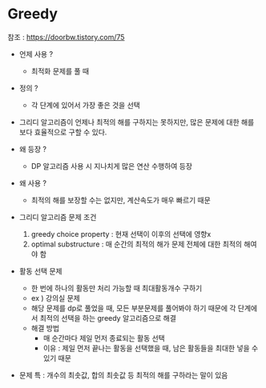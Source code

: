 # Greedy
참조 : https://doorbw.tistory.com/75

* 언제 사용 ?
    * 최적화 문제를 풀 때
* 정의 ?
    * 각 단계에 있어서 가장 좋은 것을 선택
* 그리디 알고리즘이 언제나 최적의 해를 구하지는 못하지만, 많은 문제에 대한 해를 보다 효율적으로 구할 수 있다.
* 왜 등장 ?
    * DP 알고리즘 사용 시 지나치게 많은 연산 수행하여 등장
* 왜 사용 ?
    * 최적의 해를 보장할 수는 없지만, 계산속도가 매우 빠르기 때문
* 그리디 알고리즘 문제 조건
    1) greedy choice property : 현재 선택이 이후의 선택에 영향x
    2) optimal substructure : 매 순간의 최적의 해가 문제 전체에 대한 최적의 해여야 함

* 활동 선택 문제
    * 한 번에 하나의 활동만 처리 가능할 때 최대활동개수 구하기
    * ex ) 강의실 문제
    * 해당 문제를 dp로 풀었을 때, 모든 부분문제를 풀어봐야 하기 때문에 각 단계에서 최적의 선택을 하는 greedy 알고리즘으로 해결
    * 해결 방법
        * 매 순간마다 제일 먼저 종료되는 활동 선택
        * 이유 : 제일 먼저 끝나는 활동을 선택했을 때, 남은 활동들을 최대한 넣을 수 있기 때문

* 문제 특 : 개수의 최솟값, 합의 최솟값 등 최적의 해를 구하라는 말이 있음